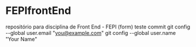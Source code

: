 # FEPIfrontEnd
repositório para disciplina de Front End - FEPI (form)
teste commit
  git config --global user.email "you@example.com"
  git config --global user.name "Your Name"